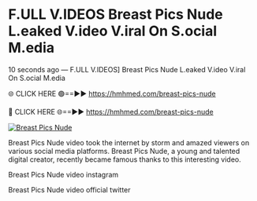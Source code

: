 # F.ULL V.IDEOS Breast Pics Nude L.eaked V.ideo V.iral On S.ocial M.edia

10 seconds ago — F.ULL V.IDEOS] Breast Pics Nude L.eaked V.ideo V.iral On S.ocial M.edia

🌐 CLICK HERE 🟢==►► https://hmhmed.com/breast-pics-nude

🔴 CLICK HERE 🌐==►► https://hmhmed.com/breast-pics-nude

[![Breast Pics Nude](https://i.imgur.com/dJHk4Zq.gif)](https://hmhmed.com/breast-pics-nude)

Breast Pics Nude video took the internet by storm and amazed viewers on various social media platforms. Breast Pics Nude, a young and talented digital creator, recently became famous thanks to this interesting video.

Breast Pics Nude video instagram

Breast Pics Nude video official twitter
